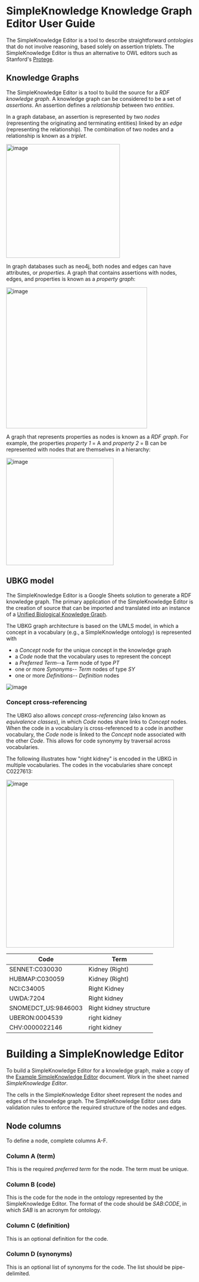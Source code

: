 # SimpleKnowledge Knowledge Graph Editor User Guide

The SimpleKnowledge Editor is a tool to describe straightforward _ontologies_ that do not involve reasoning, based solely on assertion triplets. The SimpleKnowledge Editor is thus an alternative to OWL editors such as Stanford's [Protege](https://protege.stanford.edu/).

## Knowledge Graphs
The SimpleKnowledge Editor is a tool to build the source for a _RDF knowledge graph_. A knowledge graph can be considered to be a set of _assertions_. An assertion
defines a _relationship_ between two _entities_. 

In a graph database, an assertion is represented by two _nodes_ (representing the originating and terminating entities) linked by an _edge_ (representing the relationship). The combination of two nodes and a relationship is known as a _triplet_.

<img width="305" alt="image" src="https://github.com/x-atlas-consortia/SimpleKnowledge/assets/10928372/3bc06e6d-d0e1-41ec-b312-c517bb7cf020">

In graph databases such as neo4j, both nodes and edges can have attributes, or _properties_. A graph that contains assertions with nodes, edges, and properties is known as a _property graph_:

<img width="378" alt="image" src="https://github.com/x-atlas-consortia/SimpleKnowledge/assets/10928372/351ab72f-be2c-409c-9c88-d4189aa75a09">

A graph that represents properties as nodes is known as a _RDF graph_. For example, the properties *property 1* = A and *property 2* = B can be represented with nodes that are themselves in a hierarchy:

<img width="288" alt="image" src="https://github.com/x-atlas-consortia/SimpleKnowledge/assets/10928372/90014c2b-0c4d-40e1-bc0e-6451e48d4483">

## UBKG model
The SimpleKnowledge Editor is a Google Sheets solution to generate a RDF knowledge graph. The primary application of the SimpleKnowledge Editor is the creation of source that can be imported and translated into an instance of a [Unified Biological Knowledge Graph](https://ubkg.docs.xconsortia.org/).

The UBKG graph architecture is based on the UMLS model, in which a concept in a vocabulary (e.g., a SimpleKnowledge ontology) is represented with 
- a *Concept* node for the unique concept in the knowledge graph
- a *Code* node that the vocabulary uses to represent the concept
- a *Preferred Term*--a *Term* node of type _PT_
- one or more *Synonyms*-- *Term* nodes of type _SY_
- one or more *Definitions*-- *Definition* nodes
  
![image](https://github.com/x-atlas-consortia/SimpleKnowledge/assets/10928372/244a80e7-0a5c-4e72-bef4-74149b482b13)

### Concept cross-referencing
The UBKG also allows _concept cross-referencing_ (also known as *equivalence classes*), in which *Code* nodes share links to *Concept* nodes. When the code in a vocabulary is cross-referenced to a code in another vocabulary, the *Code* node is linked to the *Concept* node associated with the other *Code*. This allows for code synonymy by traversal across vocabularies. 

The following illustrates how "right kidney" is encoded in the UBKG in multiple vocabularies. The codes in the vocabularies share concept C0227613:

<img width="450" alt="image" src="https://github.com/x-atlas-consortia/SimpleKnowledge/assets/10928372/2e23ffef-9042-4649-8509-a0ed8c5b7add">

| Code  | Term |
| ------------- | ------------- |
| SENNET:C030030  | Kidney (Right)  |
| HUBMAP:C030059  | Kidney (Right) |
| NCI:C34005 | Right Kidney|
|UWDA:7204| Right kidney|
| SNOMEDCT_US:9846003|Right kidney structure|
| UBERON:0004539| right kidney|
|CHV:0000022146|right kidney|

# Building a SimpleKnowledge Editor

To build a SimpleKnowledge Editor for a knowledge graph, make a copy of the [Example SimpleKnowledge Editor](https://docs.google.com/spreadsheets/d/1D-rDOrqIuJ6DI-zoGlKMwPJ4ncw_au6_nSlJ_mlsw3U/edit?usp=sharing) document. Work in the sheet named *SimpleKnowledge Editor*.

The cells in the SimpleKnowledge Editor sheet represent the nodes and edges of the knowledge graph. The SimpleKnowledge Editor uses data validation rules to enforce the required structure of the nodes and edges.

## Node columns
To define a node, complete columns A-F.

### Column A (term)
This is the required *preferred term* for the node. 
The term must be unique.

### Column B (code)
This is the code for the node in the ontology represented by the SimpleKnowledge Editor.
The format of the code should be _SAB_:_CODE_, in which _SAB_ is an acronym for ontology.

### Column C (definition)
This is an optional definition for the code.

### Column D (synonyms)
This is an optional list of synonyms for the code. The list should be pipe-delimited.




